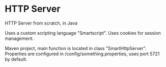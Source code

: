 # HTTP Server
HTTP Server from scratch, in Java

Uses a custom scripting language "Smartscript".
Uses cookies for session management.

Maven project, main function is located in class "SmartHttpServer".
Properties are configured in /config/something.properties, uses port 5721 by default.
